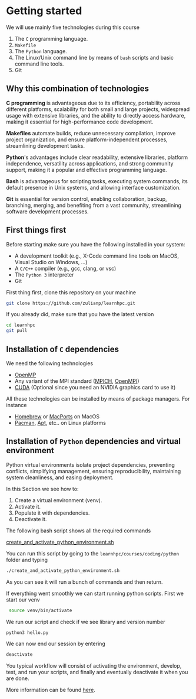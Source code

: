 # Getting started

We will use mainly five technologies during this course

1. The `C` programming language.
2. `Makefile`
3. The `Python` language.
4. The Linux/Unix command line by means of `bash` scripts and basic command line tools.
5. Git

## Why this combination of technologies

**C programming** is advantageous due to its efficiency, portability across different platforms, scalability for both small and large projects, widespread usage with extensive libraries, and the ability to directly access hardware, making it essential for high-performance code development.

**Makefiles** automate builds, reduce unnecessary compilation, improve project organization, and ensure platform-independent processes, streamlining development tasks.

**Python**'s advantages include clear readability, extensive libraries, platform independence, versatility across applications, and strong community support, making it a popular and effective programming language.

**Bash** is advantageous for scripting tasks, executing system commands, its default presence in Unix systems, and allowing interface customization.

**Git** is essential for version control, enabling collaboration, backup, branching, merging, and benefiting from a vast community, streamlining software development processes.

## First things first

Before starting make sure you have the following installed in your system:

- A development toolkit (e.g., X-Code command line tools on MacOS, Visual Studio on Windows, ...)
- A `C/C++` compiler (e.g., gcc, clang, or vsc)
- The `Python 3` interpreter
- Git

First thing first, clone this repository on your machine

```bash
git clone https://github.com/zulianp/learnhpc.git
```

If you already did, make sure that you have the latest version 

```bash
cd learnhpc
git pull
```

## Installation of `C` dependencies

We need the following technologies

- [OpenMP](https://www.openmp.org/)
- Any variant of the MPI standard ([MPICH](https://www.mpich.org/), [OpenMPI](https://www.open-mpi.org/))
- [CUDA](https://developer.nvidia.com/cuda-downloads) (Optional since you need an NVIDIA graphics card to use it)

All these technologies can be installed by means of package managers.
For instance 

- [Homebrew](https://brew.sh/) or [MacPorts](https://www.macports.org/) on MacOS
- [Pacman](https://wiki.archlinux.org/title/pacman), [Apt](https://linux.die.net/man/8/apt-get), etc.. on Linux platforms

## Installation of `Python` dependencies and virtual environment

Python virtual environments isolate project dependencies, preventing conflicts, simplifying management, ensuring reproducibility, maintaining system cleanliness, and easing deployment.

In this Section we see how to:

1. Create a virtual environment (venv).
2. Activate it.
3. Populate it with dependencies.
4. Deactivate it.

The following bash script shows all the required commands

[create_and_activate_python_environment.sh](https://github.com/zulianp/learnhpc/blob/a8670c99489035695e031d5de04b169d4a3e692c/courses/coding/python/create_and_activate_python_environment.sh#L1-L23)

You can run this script by going to the `learnhpc/courses/coding/python` folder and typing 

```bash
./create_and_activate_python_environment.sh
``` 

As you can see it will run a bunch of commands and then return. 

If everything went smoothly we can start running python scripts. First we start our venv

```bash
 source venv/bin/activate 	
```

We run our script and check if we see library and version number

```bash
python3 hello.py
```

We can now end our session by entering

```bash
deactivate
```

You typical workflow will consist of activating the environment, develop, test, and run your scripts, and finally and eventually deactivate it when you are done.

More information can be found [here](https://docs.python.org/3/library/venv.html).
